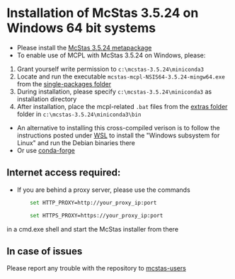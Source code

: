 # Installation of McStas 3.5.24 on Windows 64 bit systems

* Please install the [McStas 3.5.24 metapackage](https://download.mcstas.org/mcstas-3.5.24/Windows/McStas-Metapackage-3.5.24-win64.exe)
* To enable use of MCPL with McStas 3.5.24 on Windows, please:
 1) Grant yourself write permission to `c:\mcstas-3.5.24\miniconda3`
 2) Locate and run the executable `mcstas-mcpl-NSIS64-3.5.24-mingw64.exe` from the [single-packages folder](https://download.mcstas.org/mcstas-3.5.24/Windows/single-packages)
 3) During installation, please specify `c:\mcstas-3.5.24\miniconda3` as installation directory
 4) After installation, place the mcpl-related `.bat` files from the [extras folder](https://download.mcstas.org/mcstas-3.5.24/Windows/extras) folder in `c:\mcstas-3.5.24\miniconda3\bin`


* An alternative to installing this cross-compiled verison is to follow the instructions
posted under [WSL](WSL/README.md) to install the "Windows subsystem for Linux" and run the Debian binaries there
* Or use [conda-forge](../conda/README.md)

## Internet access required:
* If you are behind a proxy server, please use the commands
	```bash
		set HTTP_PROXY=http://your_proxy_ip:port
	```
	```bash
		set HTTPS_PROXY=https://your_proxy_ip:port
	```
in a cmd.exe shell and start the McStas installer from there	

## In case of issues
Please report any trouble with the repository to [mcstas-users](mailto:mcstas-users@mcstas.org)

